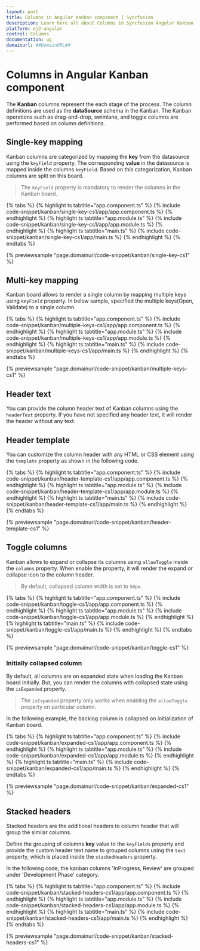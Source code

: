 ```yaml
---
layout: post
title: Columns in Angular Kanban component | Syncfusion
description: Learn here all about Columns in Syncfusion Angular Kanban component of Syncfusion Essential JS 2 and more.
platform: ej2-angular
control: Columns 
documentation: ug
domainurl: ##DomainURL##
---
```


# Columns in Angular Kanban component

The **Kanban** columns represent the each stage of the process. The column definitions are used as the **dataSource** schema in the Kanban. The Kanban operations such as drag-and-drop, swimlane, and toggle columns are performed based on column definitions.

## Single-key mapping

Kanban columns are categorized by mapping the **key** from the datasource using the `keyField` property. The corresponding **value** in the datasource is mapped inside the columns `keyField`. Based on this categorization, Kanban columns are split on this board.

> The `keyField` property is mandatory to render the columns in the Kanban board.

{% tabs %}
{% highlight ts tabtitle="app.component.ts" %}
{% include code-snippet/kanban/single-key-cs1/app/app.component.ts %}
{% endhighlight %}
{% highlight ts tabtitle="app.module.ts" %}
{% include code-snippet/kanban/single-key-cs1/app/app.module.ts %}
{% endhighlight %}
{% highlight ts tabtitle="main.ts" %}
{% include code-snippet/kanban/single-key-cs1/app/main.ts %}
{% endhighlight %}
{% endtabs %}
  
{% previewsample "page.domainurl/code-snippet/kanban/single-key-cs1" %}

## Multi-key mapping

Kanban board allows to render a single column by mapping multiple keys using `keyField` property. In below sample, specified the multiple keys(Open, Validate) to a single column.

{% tabs %}
{% highlight ts tabtitle="app.component.ts" %}
{% include code-snippet/kanban/multiple-keys-cs1/app/app.component.ts %}
{% endhighlight %}
{% highlight ts tabtitle="app.module.ts" %}
{% include code-snippet/kanban/multiple-keys-cs1/app/app.module.ts %}
{% endhighlight %}
{% highlight ts tabtitle="main.ts" %}
{% include code-snippet/kanban/multiple-keys-cs1/app/main.ts %}
{% endhighlight %}
{% endtabs %}
  
{% previewsample "page.domainurl/code-snippet/kanban/multiple-keys-cs1" %}

## Header text

You can provide the column header text of Kanban columns using the `headerText` property. If you have not specified any header text, it will render the header without any text.

## Header template

You can customize the column header with any HTML or CSS element using the `template` property as shown in the following code.

{% tabs %}
{% highlight ts tabtitle="app.component.ts" %}
{% include code-snippet/kanban/header-template-cs1/app/app.component.ts %}
{% endhighlight %}
{% highlight ts tabtitle="app.module.ts" %}
{% include code-snippet/kanban/header-template-cs1/app/app.module.ts %}
{% endhighlight %}
{% highlight ts tabtitle="main.ts" %}
{% include code-snippet/kanban/header-template-cs1/app/main.ts %}
{% endhighlight %}
{% endtabs %}
  
{% previewsample "page.domainurl/code-snippet/kanban/header-template-cs1" %}

## Toggle columns

Kanban allows to expand or collapse its columns using `allowToggle` inside the `columns` property. When enable the property, it will render the expand or collapse icon to the column header.

> By default, collapsed column width is set to `50px`.

{% tabs %}
{% highlight ts tabtitle="app.component.ts" %}
{% include code-snippet/kanban/toggle-cs1/app/app.component.ts %}
{% endhighlight %}
{% highlight ts tabtitle="app.module.ts" %}
{% include code-snippet/kanban/toggle-cs1/app/app.module.ts %}
{% endhighlight %}
{% highlight ts tabtitle="main.ts" %}
{% include code-snippet/kanban/toggle-cs1/app/main.ts %}
{% endhighlight %}
{% endtabs %}
  
{% previewsample "page.domainurl/code-snippet/kanban/toggle-cs1" %}

### Initially collapsed column

By default, all columns are on expanded state when loading the Kanban board initially. But, you can render the columns with collapsed state using the `isExpanded` property.

>The `isExpanded` property only works when enabling the `allowToggle` property on particular column.

In the following example, the backlog column is collapsed on initialization of Kanban board.

{% tabs %}
{% highlight ts tabtitle="app.component.ts" %}
{% include code-snippet/kanban/expanded-cs1/app/app.component.ts %}
{% endhighlight %}
{% highlight ts tabtitle="app.module.ts" %}
{% include code-snippet/kanban/expanded-cs1/app/app.module.ts %}
{% endhighlight %}
{% highlight ts tabtitle="main.ts" %}
{% include code-snippet/kanban/expanded-cs1/app/main.ts %}
{% endhighlight %}
{% endtabs %}
  
{% previewsample "page.domainurl/code-snippet/kanban/expanded-cs1" %}

## Stacked headers

Stacked headers are the additional headers to column header that will group the similar columns.

Define the grouping of columns **key** value to the `keyFields` property and provide the custom header text name to grouped columns using the `text` property, which is placed inside the `stackedHeaders` property.

In the following code, the kanban columns 'InProgress, Review' are grouped under 'Development Phase' category.

{% tabs %}
{% highlight ts tabtitle="app.component.ts" %}
{% include code-snippet/kanban/stacked-headers-cs1/app/app.component.ts %}
{% endhighlight %}
{% highlight ts tabtitle="app.module.ts" %}
{% include code-snippet/kanban/stacked-headers-cs1/app/app.module.ts %}
{% endhighlight %}
{% highlight ts tabtitle="main.ts" %}
{% include code-snippet/kanban/stacked-headers-cs1/app/main.ts %}
{% endhighlight %}
{% endtabs %}
  
{% previewsample "page.domainurl/code-snippet/kanban/stacked-headers-cs1" %}
